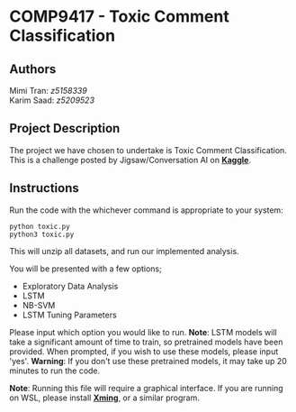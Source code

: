 # COMP9417 - Toxic Comment Classification

## Authors
Mimi Tran: *z5158339*\
Karim Saad: *z5209523*

## Project Description
The project we have chosen to undertake is Toxic Comment Classification. This is a challenge posted by Jigsaw/Conversation AI on [**Kaggle**](https://www.kaggle.com/c/jigsaw-toxic-comment-classification-challenge).

## Instructions
Run the code with the whichever command is appropriate to your system:

    python toxic.py
    python3 toxic.py

This will unzip all datasets, and run our implemented analysis.

You will be presented with a few options;

- Exploratory Data Analysis
- LSTM
- NB-SVM
- LSTM Tuning Parameters

Please input which option you would like to run.
**Note**: LSTM models will take a significant amount of time to train, so pretrained models have been provided. When prompted, if you wish to use these models, please input 'yes'.
**Warning**: If you don't use these pretrained models, it may take up 20 minutes to run the code.

**Note**: Running this file will require a graphical interface. If you are running on WSL, please install [**Xming**](https://sourceforge.net/projects/xming/), or a similar program.
